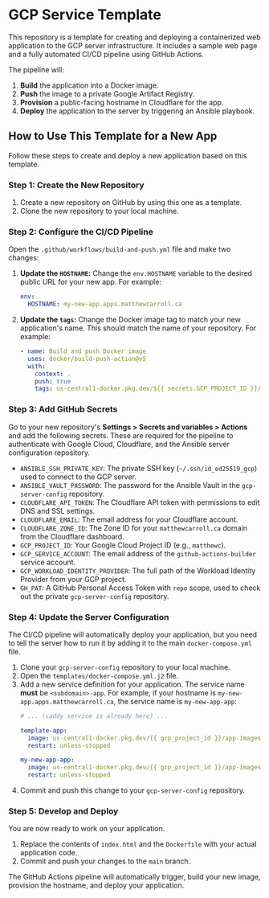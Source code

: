 # GCP Service Template

This repository is a template for creating and deploying a containerized web application to the GCP server infrastructure. It includes a sample web page and a fully automated CI/CD pipeline using GitHub Actions.

The pipeline will:
1.  **Build** the application into a Docker image.
2.  **Push** the image to a private Google Artifact Registry.
3.  **Provision** a public-facing hostname in Cloudflare for the app.
4.  **Deploy** the application to the server by triggering an Ansible playbook.

## How to Use This Template for a New App

Follow these steps to create and deploy a new application based on this template.

### Step 1: Create the New Repository

1.  Create a new repository on GitHub by using this one as a template.
2.  Clone the new repository to your local machine.

### Step 2: Configure the CI/CD Pipeline

Open the `.github/workflows/build-and-push.yml` file and make two changes:

1.  **Update the `HOSTNAME`:** Change the `env.HOSTNAME` variable to the desired public URL for your new app. For example:
    ```yaml
    env:
      HOSTNAME: my-new-app.apps.matthewcarroll.ca
    ```
2.  **Update the `tags`:** Change the Docker image tag to match your new application's name. This should match the name of your repository. For example:
    ```yaml
    - name: Build and push Docker image
      uses: docker/build-push-action@v5
      with:
        context: .
        push: true
        tags: us-central1-docker.pkg.dev/${{ secrets.GCP_PROJECT_ID }}/app-images/my-new-app:latest
    ```

### Step 3: Add GitHub Secrets

Go to your new repository's **Settings > Secrets and variables > Actions** and add the following secrets. These are required for the pipeline to authenticate with Google Cloud, Cloudflare, and the Ansible server configuration repository.

* `ANSIBLE_SSH_PRIVATE_KEY`: The private SSH key (`~/.ssh/id_ed25519_gcp`) used to connect to the GCP server.
* `ANSIBLE_VAULT_PASSWORD`: The password for the Ansible Vault in the `gcp-server-config` repository.
* `CLOUDFLARE_API_TOKEN`: The Cloudflare API token with permissions to edit DNS and SSL settings.
* `CLOUDFLARE_EMAIL`: The email address for your Cloudflare account.
* `CLOUDFLARE_ZONE_ID`: The Zone ID for your `matthewcarroll.ca` domain from the Cloudflare dashboard.
* `GCP_PROJECT_ID`: Your Google Cloud Project ID (e.g., `matthewc`).
* `GCP_SERVICE_ACCOUNT`: The email address of the `github-actions-builder` service account.
* `GCP_WORKLOAD_IDENTITY_PROVIDER`: The full path of the Workload Identity Provider from your GCP project.
* `GH_PAT`: A GitHub Personal Access Token with `repo` scope, used to check out the private `gcp-server-config` repository.

### Step 4: Update the Server Configuration

The CI/CD pipeline will automatically deploy your application, but you need to tell the server how to run it by adding it to the main `docker-compose.yml` file.

1.  Clone your `gcp-server-config` repository to your local machine.
2.  Open the `templates/docker-compose.yml.j2` file.
3.  Add a new service definition for your application. The service name **must** be `<subdomain>-app`. For example, if your hostname is `my-new-app.apps.matthewcarroll.ca`, the service name is `my-new-app-app`:
    ```yaml
    # ... (caddy service is already here) ...

    template-app:
      image: us-central1-docker.pkg.dev/{{ gcp_project_id }}/app-images/gcp-service-template:latest
      restart: unless-stopped

    my-new-app-app:
      image: us-central1-docker.pkg.dev/{{ gcp_project_id }}/app-images/my-new-app:latest
      restart: unless-stopped
    ```
4.  Commit and push this change to your `gcp-server-config` repository.

### Step 5: Develop and Deploy

You are now ready to work on your application.

1.  Replace the contents of `index.html` and the `Dockerfile` with your actual application code.
2.  Commit and push your changes to the `main` branch.

The GitHub Actions pipeline will automatically trigger, build your new image, provision the hostname, and deploy your application.
